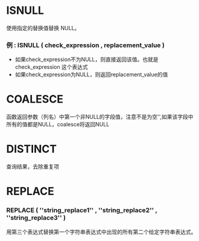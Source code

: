 # ISNULL
使用指定的替换值替换 NULL。</br>
### **例** : ISNULL ( check_expression , replacement_value )
* 如果check_expression不为NULL，则直接返回该值。也就是 check_expression 这个表达式
* 如果check_expression为NULL，则返回replacement_value的值


# COALESCE
函数返回参数（列名）中第一个非NULL的字段值，注意不是为空'',如果该字段中所有的值都是NULL，coalesce将返回NULL


# DISTINCT
查询结果，去除重复项

# REPLACE
### REPLACE ( ''string_replace1'' , ''string_replace2'' , ''string_replace3'' )<br />
用第三个表达式替换第一个字符串表达式中出现的所有第二个给定字符串表达式。